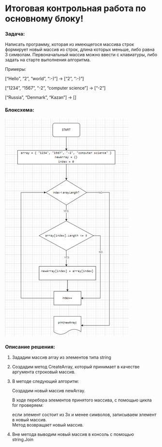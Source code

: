 # Итоговая контрольная работа по основному блоку!

### Задача: 
Написать программу, которая из имеющегося массива строк формирует новый массив из строк, длина которых меньше, либо равна 3 символам. Первоначальный массив можно ввести с клавиатуры, либо задать на старте выполнения алгоритма.

Примеры: 

[“Hello”, “2”, “world”, “:-)”] → [“2”, “:-)”] 

[“1234”, “1567”, “-2”, “computer science”] → [“-2”] 

[“Russia”, “Denmark”, “Kazan”] → []

### Блоксхема:

![scheme.png](scheme.png)

### Описание решения:

1) Зададим массив array из элементов типа string

2) Создадим метод CreateArray, который принимает в качестве аргумента строковый массив.

3) В методе следующий алгоритм:

    Создадим новый массив newArray.

    В ходе перебора элементов принятого массива, 
    с помощью цикла for 
    проверяем: 
    
    если элемент состоит из 3х и менее символов, 
    записываем элемент в новый массив.  
    Метод возвращает новый массив.

4)  Вне метода выводим новый массив в консоль с помощью  
string.Join

